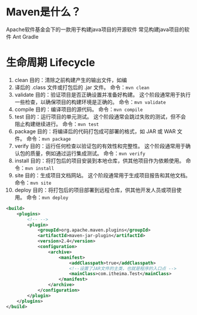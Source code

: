 # Maven是什么？

Apache软件基金会下的一款用于构建java项目的开源软件
常见构建java项目的软件
		Ant
		Gradle



# 生命周期 Lifecycle

1. clean
   目的：清除之前构建产生的输出文件，如编
2. 译后的 .class 文件或打包后的 .jar 文件。
   命令：`mvn clean`
3. validate
   目的：验证项目是否正确设置并准备好构建。
   这个阶段通常用于执行一些检查，以确保项目的构建环境是正确的。
   命令：`mvn validate`
4. compile
   目的：编译项目的源代码。
   命令：`mvn compile`
5. test
   目的：运行项目的单元测试。
   这个阶段通常会跳过失败的测试，但不会阻止构建继续进行。
   命令：`mvn test`
6. package
   目的：将编译后的代码打包成可部署的格式，如 JAR 或 WAR 文件。
   命令：`mvn package`
7. verify
   目的：运行任何检查以验证包的有效性和完整性。
   这个阶段通常用于确认包的质量，例如通过运行集成测试。
   命令：`mvn verify`
8. install
   目的：将打包后的项目安装到本地仓库，供其他项目作为依赖使用。
   命令：`mvn install`
9. site
   目的：生成项目文档网站。
   这个阶段通常用于生成项目报告和其他文档。
   命令：`mvn site`
10. deploy
   目的：将打包后的项目部署到远程仓库，供其他开发人员或项目使用。
   命令：`mvn deploy`



```xml
<build>
    <plugins>
        <!-- -->
        <plugin>
            <groupId>org.apache.maven.plugins</groupId>
            <artifactId>maven-jar-plugin</artifactId>
            <version>2.4</version>
            <configuration>
                <archive>
                    <manifest>
                        <addClasspath>true</addClasspath>
                        <!--设置了JAR文件的主类，也就是程序的入口点 -->
                        <mainClass>com.itheima.Test</mainClass>
                    </manifest>
                </archive>
            </configuration>
        </plugin>
    </plugins>
</build>
```

